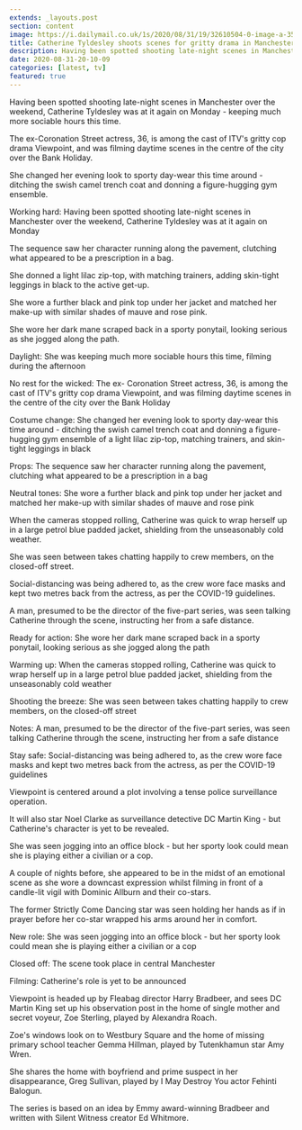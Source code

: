 ```yaml
---
extends: _layouts.post
section: content
image: https://i.dailymail.co.uk/1s/2020/08/31/19/32610504-0-image-a-35_1598897623005.jpg 
title: Catherine Tyldesley shoots scenes for gritty drama in Manchester wearing figure-hugging sportswear 
description: Having been spotted shooting late-night scenes in Manchester over the weekend, Catherine Tyldesley was at it again on Monday - keeping much more sociable hours this time. 
date: 2020-08-31-20-10-09 
categories: [latest, tv] 
featured: true 
--- 
```

Having been spotted shooting late-night scenes in Manchester over the weekend, Catherine Tyldesley was at it again on Monday - keeping much more sociable hours this time.

The ex-Coronation Street actress, 36, is among the cast of ITV's gritty cop drama Viewpoint, and was filming daytime scenes in the centre of the city over the Bank Holiday.

She changed her evening look to sporty day-wear this time around - ditching the swish camel trench coat and donning a figure-hugging gym ensemble.

Working hard: Having been spotted shooting late-night scenes in Manchester over the weekend, Catherine Tyldesley was at it again on Monday

The sequence saw her character running along the pavement, clutching what appeared to be a prescription in a bag.

She donned a light lilac zip-top, with matching trainers, adding skin-tight leggings in black to the active get-up.

She wore a further black and pink top under her jacket and matched her make-up with similar shades of mauve and rose pink.

She wore her dark mane scraped back in a sporty ponytail, looking serious as she jogged along the path.

Daylight: She was keeping much more sociable hours this time, filming during the afternoon

No rest for the wicked: The ex- Coronation Street actress, 36, is among the cast of ITV's gritty cop drama Viewpoint, and was filming daytime scenes in the centre of the city over the Bank Holiday

Costume change: She changed her evening look to sporty day-wear this time around - ditching the swish camel trench coat and donning a figure-hugging gym ensemble of a light lilac zip-top, matching trainers, and skin-tight leggings in black

Props: The sequence saw her character running along the pavement, clutching what appeared to be a prescription in a bag

Neutral tones: She wore a further black and pink top under her jacket and matched her make-up with similar shades of mauve and rose pink

When the cameras stopped rolling, Catherine was quick to wrap herself up in a large petrol blue padded jacket, shielding from the unseasonably cold weather.

She was seen between takes chatting happily to crew members, on the closed-off street.

Social-distancing was being adhered to, as the crew wore face masks and kept two metres back from the actress, as per the COVID-19 guidelines.

A man, presumed to be the director of the five-part series, was seen talking Catherine through the scene, instructing her from a safe distance.

Ready for action: She wore her dark mane scraped back in a sporty ponytail, looking serious as she jogged along the path

Warming up: When the cameras stopped rolling, Catherine was quick to wrap herself up in a large petrol blue padded jacket, shielding from the unseasonably cold weather

Shooting the breeze: She was seen between takes chatting happily to crew members, on the closed-off street

Notes: A man, presumed to be the director of the five-part series, was seen talking Catherine through the scene, instructing her from a safe distance

Stay safe: Social-distancing was being adhered to, as the crew wore face masks and kept two metres back from the actress, as per the COVID-19 guidelines

Viewpoint is centered around a plot involving a tense police surveillance operation.

It will also star Noel Clarke as surveillance detective DC Martin King - but Catherine's character is yet to be revealed.

She was seen jogging into an office block - but her sporty look could mean she is playing either a civilian or a cop.

A couple of nights before, she appeared to be in the midst of an emotional scene as she wore a downcast expression whilst filming in front of a candle-lit vigil with Dominic Allburn and their co-stars. 

The former Strictly Come Dancing star was seen holding her hands as if in prayer before her co-star wrapped his arms around her in comfort.

New role: She was seen jogging into an office block - but her sporty look could mean she is playing either a civilian or a cop

Closed off: The scene took place in central Manchester

Filming: Catherine's role is yet to be announced

Viewpoint is headed up by Fleabag director Harry Bradbeer, and sees DC Martin King set up his observation post in the home of single mother and secret voyeur, Zoe Sterling, played by Alexandra Roach.

Zoe's windows look on to Westbury Square and the home of missing primary school teacher Gemma Hillman, played by Tutenkhamun star Amy Wren.

She shares the home with boyfriend and prime suspect in her disappearance, Greg Sullivan, played by I May Destroy You actor Fehinti Balogun.

The series is based on an idea by Emmy award-winning Bradbeer and written with Silent Witness creator Ed Whitmore.

